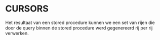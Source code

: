 # CURSORS

Het resultaat van een stored procedure kunnen we een set van rijen die door de query binnen de stored procedure werd gegenereerd rij per rij verwerken.




